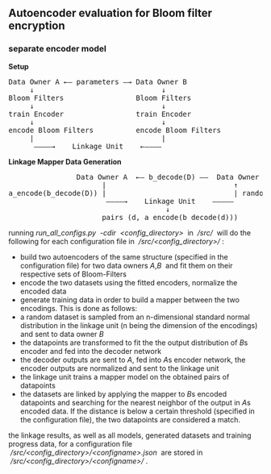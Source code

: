 ## Autoencoder evaluation for Bloom filter encryption  

### separate encoder model
**Setup**
<pre>
Data Owner A &larr;&mdash; parameters &mdash;&rarr; Data Owner B  
     &darr;                              &darr;  
Bloom Filters                 Bloom Filters  
     &darr;                              &darr;  
train Encoder                 train Encoder  
     &darr;                              &darr;  
encode Bloom Filters          encode Bloom Filters
     |                              |
      &mdash;&mdash;&mdash;&mdash;&rarr;    Linkage Unit    &larr;&mdash;&mdash;&mdash;&mdash;
</pre>
**Linkage Mapper Data Generation**
<pre>
                Data Owner A  &larr;&mdash; b_decode(D) &mdash;&mdash;  Data Owner B  
                      |                              &uarr;
a_encode(b_decode(D)) |                              | random Data D
                       &mdash;&mdash;&mdash;&mdash;&rarr;    Linkage Unit    &mdash;&mdash;&mdash;&mdash;&mdash;
                                     &darr;
                      pairs (d, a_encode(b_decode(d)))
</pre>
running *run_all_configs.py&nbsp; -cdir&nbsp; \<config_directory\>*&nbsp; in &nbsp;*/src/*&nbsp; will do the following for each configuration file in &nbsp;*/src/\<config_directory\>/*&nbsp;:
 - build two autoencoders of the same structure (specified in the configuration file) for two data owners *A*,*B*&nbsp; and fit them on their respective sets of Bloom-Filters
 - encode the two datasets using the fitted encoders, normalize the encoded data
 - generate training data in order to build a mapper between the two encodings. This is done as follows:
  - a random dataset is sampled from an n-dimensional standard normal distribution in the linkage unit (n being the dimension of the encodings) and sent to data owner *B*
  - the datapoints are transformed to fit the the output distribution of *B*s encoder and fed into the decoder network
  - the decoder outputs are sent to *A*, fed into *A*s encoder network, the encoder outputs are normalized and sent to the linkage unit
 - the linkage unit trains a mapper model on the obtained pairs of datapoints
 - the datasets are linked by applying the mapper to *B*s encoded datapoints and searching for the nearest neighbor of the output in *A*s encoded data. If the distance is below a certain threshold (specified in the configuration file), the two datapoints are considered a match.  

the linkage results, as well as all models, generated datasets and training progress data, for a configuration file &nbsp;*/src/\<config_directory\>/\<configname\>.json*&nbsp; are stored in &nbsp;*/src/\<config_directory\>/\<configname\>/* .  
